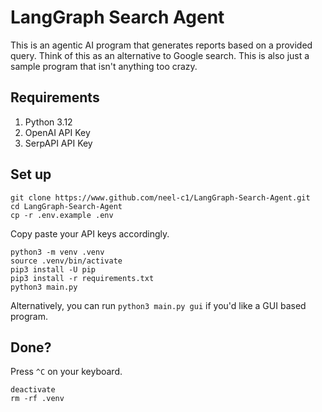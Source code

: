 # LangGraph Search Agent

This is an agentic AI program that generates reports based on a provided query. Think of this as an alternative to Google search. This is also just a sample program that isn't anything too crazy.

## Requirements

1. Python 3.12
2. OpenAI API Key
3. SerpAPI API Key

## Set up

```
git clone https://www.github.com/neel-c1/LangGraph-Search-Agent.git
cd LangGraph-Search-Agent
cp -r .env.example .env
```
Copy paste your API keys accordingly.
```
python3 -m venv .venv
source .venv/bin/activate
pip3 install -U pip
pip3 install -r requirements.txt
python3 main.py
```
Alternatively, you can run `python3 main.py gui` if you'd like a GUI based program.

## Done?

Press `^C` on your keyboard.
```
deactivate
rm -rf .venv
```